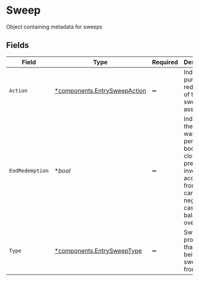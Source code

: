# Sweep

Object containing metadata for sweeps


## Fields

| Field                                                                                                                              | Type                                                                                                                               | Required                                                                                                                           | Description                                                                                                                        | Example                                                                                                                            |
| ---------------------------------------------------------------------------------------------------------------------------------- | ---------------------------------------------------------------------------------------------------------------------------------- | ---------------------------------------------------------------------------------------------------------------------------------- | ---------------------------------------------------------------------------------------------------------------------------------- | ---------------------------------------------------------------------------------------------------------------------------------- |
| `Action`                                                                                                                           | [*components.EntrySweepAction](../../models/components/entrysweepaction.md)                                                        | :heavy_minus_sign:                                                                                                                 | Indicates purchase or redemption of the sweep asset                                                                                | PURCHASE                                                                                                                           |
| `EodRedemption`                                                                                                                    | **bool*                                                                                                                            | :heavy_minus_sign:                                                                                                                 | Indicates the sweep was performed books were closed to prevent an investor account from carrying a negative cash balance overnight | false                                                                                                                              |
| `Type`                                                                                                                             | [*components.EntrySweepType](../../models/components/entrysweeptype.md)                                                            | :heavy_minus_sign:                                                                                                                 | Sweep program that cash is being swept to/ from                                                                                    | FDIC                                                                                                                               |